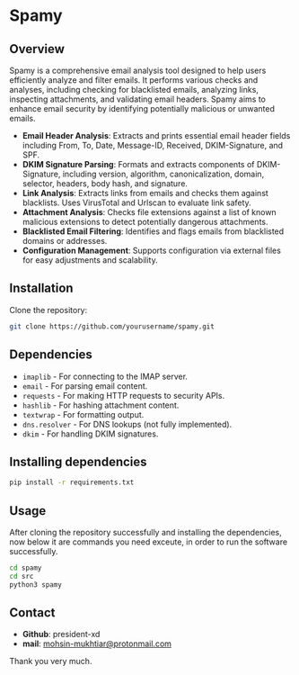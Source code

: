 # Spamy

## Overview

Spamy is a comprehensive email analysis tool designed to help users efficiently analyze and filter emails. It performs various checks and analyses, including checking for blacklisted emails, analyzing links, inspecting attachments, and validating email headers. Spamy aims to enhance email security by identifying potentially malicious or unwanted emails.

- **Email Header Analysis**: Extracts and prints essential email header fields including From, To, Date, Message-ID, Received, DKIM-Signature, and SPF.
- **DKIM Signature Parsing**: Formats and extracts components of DKIM-Signature, including version, algorithm, canonicalization, domain, selector, headers, body hash, and signature.
- **Link Analysis**: Extracts links from emails and checks them against blacklists. Uses VirusTotal and Urlscan to evaluate link safety.
- **Attachment Analysis**: Checks file extensions against a list of known malicious extensions to detect potentially dangerous attachments.
- **Blacklisted Email Filtering**: Identifies and flags emails from blacklisted domains or addresses.
- **Configuration Management**: Supports configuration via external files for easy adjustments and scalability.

## Installation

Clone the repository:

```bash
git clone https://github.com/yourusername/spamy.git
```

## Dependencies

- `imaplib` - For connecting to the IMAP server.
- `email` - For parsing email content.
- `requests` - For making HTTP requests to security APIs.
- `hashlib` - For hashing attachment content.
- `textwrap` - For formatting output.
- `dns.resolver` - For DNS lookups (not fully implemented).
- `dkim` - For handling DKIM signatures.

## Installing dependencies

```bash
pip install -r requirements.txt
```


## Usage

After cloning the repository successfully and installing the dependencies, now below it are commands you need exceute, in order to run the software successfully.

```bash
cd spamy
cd src
python3 spamy
```


## Contact
- **Github**: president-xd
- **mail**: mohsin-mukhtiar@protonmail.com

Thank you very much.

